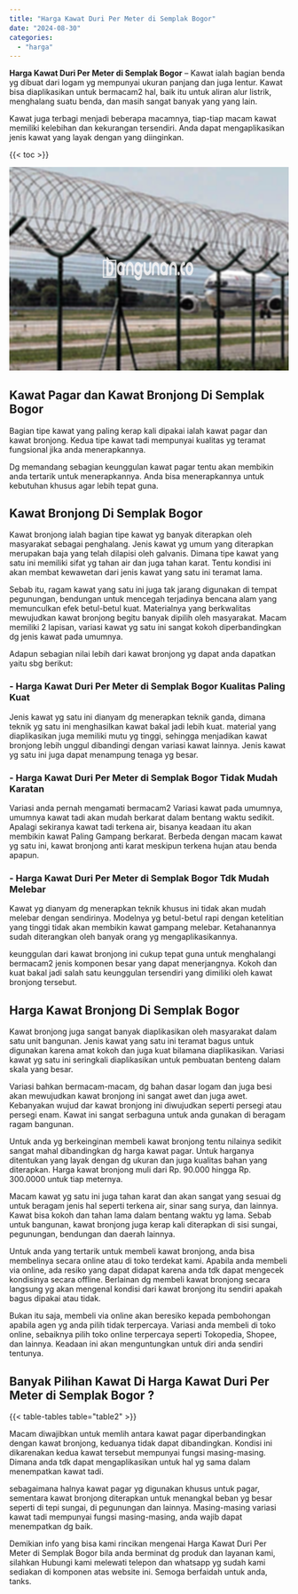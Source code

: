 ```yaml
---
title: "Harga Kawat Duri Per Meter di Semplak Bogor"
date: "2024-08-30"
categories: 
  - "harga"
---
```


**Harga Kawat Duri Per Meter di Semplak Bogor** – Kawat ialah bagian benda yg dibuat dari logam yg mempunyai ukuran panjang dan juga lentur. Kawat bisa diaplikasikan untuk bermacam2 hal, baik itu untuk aliran alur listrik, menghalang suatu benda, dan masih sangat banyak yang yang lain.

Kawat juga terbagi menjadi beberapa macamnya, tiap-tiap macam kawat memiliki kelebihan dan kekurangan tersendiri. Anda dapat mengaplikasikan jenis kawat yang layak dengan yang diinginkan.

{{< toc >}}

![Harga Kawat Duri Per Meter di Semplak Bogor](/images/jual-kawat-murah35.png)

## Kawat Pagar dan Kawat Bronjong Di Semplak Bogor

Bagian tipe kawat yang paling kerap kali dipakai ialah kawat pagar dan kawat bronjong. Kedua tipe kawat tadi mempunyai kualitas yg teramat fungsional jika anda menerapkannya.

Dg memandang sebagian keunggulan kawat pagar tentu akan membikin anda tertarik untuk menerapkannya. Anda bisa menerapkannya untuk kebutuhan khusus agar lebih tepat guna.

## Kawat Bronjong Di Semplak Bogor

Kawat bronjong ialah bagian tipe kawat yg banyak diterapkan oleh masyarakat sebagai penghalang. Jenis kawat yg umum yang diterapkan merupakan baja yang telah dilapisi oleh galvanis. Dimana tipe kawat yang satu ini memiliki sifat yg tahan air dan juga tahan karat. Tentu kondisi ini akan membat kewawetan dari jenis kawat yang satu ini teramat lama.

Sebab itu, ragam kawat yang satu ini juga tak jarang digunakan di tempat pegunungan, bendungan untuk mencegah terjadinya bencana alam yang memunculkan efek betul-betul kuat. Materialnya yang berkwalitas mewujudkan kawat bronjong begitu banyak dipilih oleh masyarakat. Macam memiliki 2 lapisan, variasi kawat yg satu ini sangat kokoh diperbandingkan dg jenis kawat pada umumnya.

Adapun sebagian nilai lebih dari kawat bronjong yg dapat anda dapatkan yaitu sbg berikut:

### \- Harga Kawat Duri Per Meter di Semplak Bogor Kualitas Paling Kuat

Jenis kawat yg satu ini dianyam dg menerapkan teknik ganda, dimana teknik yg satu ini menghasilkan kawat bakal jadi lebih kuat. material yang diaplikasikan juga memiliki mutu yg tinggi, sehingga menjadikan kawat bronjong lebih unggul dibandingi dengan variasi kawat lainnya. Jenis kawat yg satu ini juga dapat menampung tenaga yg besar.

### \- Harga Kawat Duri Per Meter di Semplak Bogor Tidak Mudah Karatan

Variasi anda pernah mengamati bermacam2 Variasi kawat pada umumnya, umumnya kawat tadi akan mudah berkarat dalam bentang waktu sedikit. Apalagi sekiranya kawat tadi terkena air, bisanya keadaan itu akan membikin kawat Paling Gampang berkarat. Berbeda dengan macam kawat yg satu ini, kawat bronjong anti karat meskipun terkena hujan atau benda apapun.

### \- Harga Kawat Duri Per Meter di Semplak Bogor Tdk Mudah Melebar

Kawat yg dianyam dg menerapkan teknik khusus ini tidak akan mudah melebar dengan sendirinya. Modelnya yg betul-betul rapi dengan ketelitian yang tinggi tidak akan membikin kawat gampang melebar. Ketahanannya sudah diterangkan oleh banyak orang yg mengaplikasikannya.

keunggulan dari kawat bronjong ini cukup tepat guna untuk menghalangi bermacam2 jenis komponen besar yang dapat menerjangnya. Kokoh dan kuat bakal jadi salah satu keunggulan tersendiri yang dimiliki oleh kawat bronjong tersebut.

## Harga Kawat Bronjong Di Semplak Bogor

Kawat bronjong juga sangat banyak diaplikasikan oleh masyarakat dalam satu unit bangunan. Jenis kawat yang satu ini teramat bagus untuk digunakan karena amat kokoh dan juga kuat bilamana diaplikasikan. Variasi kawat yg satu ini seringkali diaplikasikan untuk pembuatan benteng dalam skala yang besar.

Variasi bahkan bermacam-macam, dg bahan dasar logam dan juga besi akan mewujudkan kawat bronjong ini sangat awet dan juga awet. Kebanyakan wujud dar kawat bronjong ini diwujudkan seperti persegi atau persegi enam. Kawat ini sangat serbaguna untuk anda gunakan di beragam ragam bangunan.

Untuk anda yg berkeinginan membeli kawat bronjong tentu nilainya sedikit sangat mahal dibandingkan dg harga kawat pagar. Untuk harganya ditentukan yang layak dengan dg ukuran dan juga kualitas bahan yang diterapkan. Harga kawat bronjong muli dari Rp. 90.000 hingga Rp. 300.0000 untuk tiap meternya.

Macam kawat yg satu ini juga tahan karat dan akan sangat yang sesuai dg untuk beragam jenis hal seperti terkena air, sinar sang surya, dan lainnya. Kawat bisa kokoh dan tahan lama dalam bentang waktu yg lama. Sebab untuk bangunan, kawat bronjong juga kerap kali diterapkan di sisi sungai, pegunungan, bendungan dan daerah lainnya.

Untuk anda yang tertarik untuk membeli kawat bronjong, anda bisa membelinya secara online atau di toko terdekat kami. Apabila anda membeli via online, ada resiko yang dapat didapat karena anda tdk dapat mengecek kondisinya secara offline. Berlainan dg membeli kawat bronjong secara langsung yg akan mengenal kondisi dari kawat bronjong itu sendiri apakah bagus dipakai atau tidak.

Bukan itu saja, membeli via online akan beresiko kepada pembohongan apabila agen yg anda pilih tidak terpercaya. Variasi anda membeli di toko online, sebaiknya pilih toko online terpercaya seperti Tokopedia, Shopee, dan lainnya. Keadaan ini akan menguntungkan untuk diri anda sendiri tentunya.

## Banyak Pilihan Kawat Di Harga Kawat Duri Per Meter di Semplak Bogor ?

{{< table-tables table="table2" >}}

Macam diwajibkan untuk memlih antara kawat pagar diperbandingkan dengan kawat bronjong, keduanya tidak dapat dibandingkan. Kondisi ini dikarenakan kedua kawat tersebut mempunyai fungsi masing-masing. Dimana anda tdk dapat mengaplikasikan untuk hal yg sama dalam menempatkan kawat tadi.

sebagaimana halnya kawat pagar yg digunakan khusus untuk pagar, sementara kawat bronjong diterapkan untuk menangkal beban yg besar seperti di tepi sungai, di pegunungan dan lainnya. Masing-masing variasi kawat tadi mempunyai fungsi masing-masing, anda wajib dapat menempatkan dg baik.

Demikian info yang bisa kami rincikan mengenai Harga Kawat Duri Per Meter di Semplak Bogor bila anda berminat dg produk dan layanan kami, silahkan Hubungi kami melewati telepon dan whatsapp yg sudah kami sediakan di komponen atas website ini. Semoga berfaidah untuk anda, tanks.
